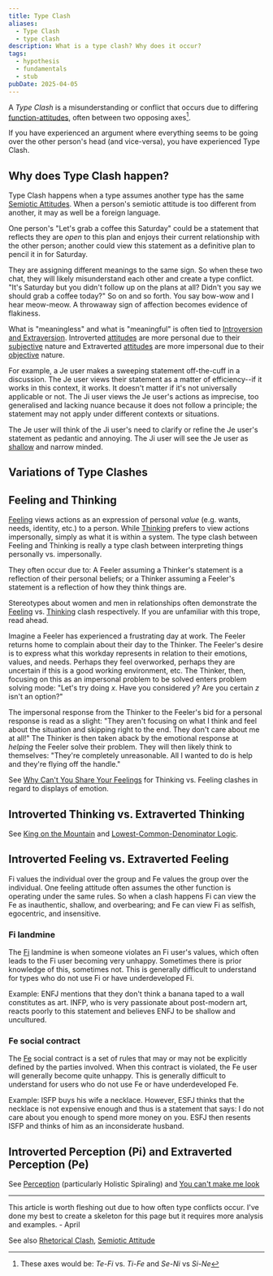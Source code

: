 ```yaml
---
title: Type Clash
aliases:
  - Type Clash
  - type clash
description: What is a type clash? Why does it occur?
tags:
  - hypothesis
  - fundamentals
  - stub
pubDate: 2025-04-05
---
```

A *Type Clash* is a misunderstanding or conflict that occurs due to differing [function-attitudes](../fundamentals/function-attitude.md), often between two opposing axes[^1]. 

If you have experienced an argument where everything seems to be going over the other person's head (and vice-versa), you have experienced Type Clash. 

## Why does Type Clash happen?

Type Clash happens when a type assumes another type has the same [Semiotic Attitudes](../sign-interpretation/semiotic-attitude.md). When a person's semiotic attitude is too different from another, it may as well be a foreign language. 

One person's "Let's grab a coffee this Saturday" could be a statement that reflects they are *open* to this plan and enjoys their current relationship with the other person; another could view this statement as a definitive plan to pencil it in for Saturday. 

They are assigning different meanings to the same sign. So when these two chat, they will likely misunderstand each other and create a type conflict. "It's Saturday but you didn't follow up on the plans at all? Didn't you say we should grab a coffee today?" So on and so forth. You say bow-wow and I hear meow-meow. A throwaway sign of affection becomes evidence of flakiness. 

What is "meaningless" and what is "meaningful" is often tied to [Introversion and Extraversion](./introversion-extraversion/index.md). Introverted [attitudes](../fundamentals/function-attitude.md) are more personal due to their [subjective](../our-difficulties/terms-with-nonobvious-meanings.md) nature and Extraverted [attitudes](../fundamentals/function-attitude.md) are more impersonal due to their [objective](../our-difficulties/terms-with-nonobvious-meanings.md) nature.

For example, a Je user makes a sweeping statement off-the-cuff in a discussion. The Je user views their statement as a matter of efficiency--if it works in this context, it works. It doesn't matter if it's not universally applicable or not. The Ji user views the Je user's actions as imprecise, too generalised and lacking nuance because it does not follow a principle; the statement may not apply under different contexts or situations.

The Je user will think of the Ji user's need to clarify or refine the Je user's statement as pedantic and annoying. The Ji user will see the Je user as [shallow](../far-flung-explorations/shallowness.md) and narrow minded. 

## Variations of Type Clashes

## Feeling and Thinking

[Feeling](../function-attitude/functions/feeling.md) views actions as an expression of personal *value* (e.g. wants, needs, identity, etc.) to a person. While [Thinking](../function-attitude/functions/thinking.md) prefers to view actions impersonally, simply as what it is within a system. The type clash between Feeling and Thinking is really a type clash between interpreting things personally vs. impersonally.

They often occur due to: A Feeler assuming a Thinker's statement is a reflection of their personal beliefs; or a Thinker assuming a Feeler's statement is a reflection of how they think things are. 

Stereotypes about women and men in relationships often demonstrate the [Feeling](../function-attitude/functions/feeling.md) vs. [Thinking](../function-attitude/functions/thinking.md) clash respectively. If you are unfamiliar with this trope, read ahead.

Imagine a Feeler has experienced a frustrating day at work. The Feeler returns home to complain about their day to the Thinker. The Feeler's desire is to express what this workday represents in relation to their emotions, values, and needs. Perhaps they feel overworked, perhaps they are uncertain if this is a good working environment, etc. The Thinker, then, focusing on this as an impersonal problem to be solved enters problem solving mode: "Let's try doing *x*. Have you considered *y*? Are you certain *z* isn't an option?"

The impersonal response from the Thinker to the Feeler's bid for a personal response is read as a slight: "They aren't focusing on what I think and feel about the situation and skipping right to the end. They don't care about me at all!" The Thinker is then taken aback by the emotional response at *helping* the Feeler solve their problem. They will then likely think to themselves: "They're completely unreasonable. All I wanted to do is help and they're flying off the handle." 

See [Why Can't You Share Your Feelings](../far-flung-explorations/why-cant-you-share-your-feelings.md) for Thinking vs. Feeling clashes in regard to displays of emotion.

## Introverted Thinking vs. Extraverted Thinking

See [King on the Mountain](../far-flung-explorations/king-on-the-mountain.md) and [Lowest-Common-Denominator Logic](../far-flung-explorations/lowest-common-denominator-logic.md).

## Introverted Feeling vs. Extraverted Feeling

Fi values the individual over the group and Fe values the group over the individual. One feeling attitude often assumes the other function is operating under the same rules. So when a clash happens Fi can view the Fe as inauthentic, shallow, and overbearing; and Fe can view Fi as selfish, egocentric, and insensitive. 

### Fi landmine

The [Fi](../function-attitude/attitudes/introverted-feeling.md) landmine is when someone violates an Fi user's values, which often leads to the Fi user becoming very unhappy. Sometimes there is prior knowledge of this, sometimes not. This is generally difficult to understand for types who do not use Fi or have underdeveloped Fi.

Example: ENFJ mentions that they don't think a banana taped to a wall constitutes as art. INFP, who is very passionate about post-modern art, reacts poorly to this statement and believes ENFJ to be shallow and uncultured.

### Fe social contract

The [Fe](../function-attitude/attitudes/extraverted-feeling.md) social contract is a set of rules that may or may not be explicitly defined by the parties involved. When this contract is violated, the Fe user will generally become quite unhappy. This is generally difficult to understand for users who do not use Fe or have underdeveloped Fe.

Example: ISFP buys his wife a necklace. However, ESFJ thinks that the necklace is not expensive enough and thus is a statement that says: I do not care about you enough to spend more money on you. ESFJ then resents ISFP and thinks of him as an inconsiderate husband.

## Introverted Perception (Pi) and Extraverted Perception (Pe)

See [Perception](../function-attitude/functions/perception.md) (particularly Holistic Spiraling) and [You can't make me look](../far-flung-explorations/you-cant-make-me-look.md)

---

This article is worth fleshing out due to how often type conflicts occur. I've done my best to create a skeleton for this page but it requires more analysis and examples. - April

See also [Rhetorical Clash](../far-flung-explorations/rhetorical-clash.md), [Semiotic Attitude](../sign-interpretation/semiotic-attitude.md)

[^1]: These axes would be: *Te-Fi* vs. *Ti-Fe* and *Se-Ni* vs *Si-Ne*
